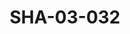 ---
pid: SHA-03-032
title: SHA-03-032
language: en
collection: Sharhabil Ahmed
original_label: 
rights: Sharhabil Ahmed
location_of_original: Sharhabil Ahmed
photographer_or_studio: 
scanned_from: photograph 16.3 by 21.8
_date: '1969'
location: Somalia
description: Group in front of airplane includes Abdel Aziz Muhammad Daoud Badi Muhammad
  al Tayeb and Somali Musician Mariam
additional_notes: "\"Opening of Somali National Theater"
permission_display: 'yes'
on_server: 'yes'
on_website: 'yes'
permalink: /photopages/en/SHA-03-032.html
layout: photo-page
---